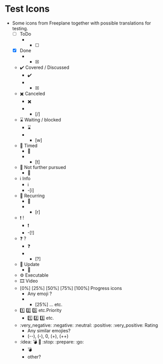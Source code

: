 # Test Icons

- Some icons from Freeplane together with possible translations for testing.
  - [ ] ToDo
    - - [ ]
  - [x] Done
    - - [x]
  - :heavy_check_mark: Covered / Discussed
    - :heavy_check_mark:
    - - [x]
  - :heavy_multiplication_x: Canceled
    - :heavy_multiplication_x:
    - - [/]
  - :hourglass: Waiting / blocked
    - :hourglass:
    - - [w]
  - :calendar: Timed
    - :calendar:
    - - [t]
  - :stop_sign: Not further pursued
    - :stop_sign:
  - :information_source: Info
    - :information_source:
    - -[i]
  - :repeat: Recurring
    - :repeat:
    - - [r]
  - :exclamation: !
    - :exclamation:
    - -[!]
  - :question: ?
    - :question:
    - - [?]
  - :paperclip: Update
    - :paperclip:
  - :gear: Executable
  - :film_strip: Video
  - [0%] [25%] [50%] [75%] [100%] Progress icons
    - Any emoji ?
    - - [25%] ... etc.
  - :one: :two: :three: etc.Priority
    - :one: :two: :three: etc.
  - :very_negative: :negative: :neutral: :positive: :very_positive: Rating
    - Any similar emojies?
    - (--), (-), 0, (+), (++)
  - :idea: :bomb: :pencil: :stop: :prepare: :go: 
    - :bomb:
    - other?
